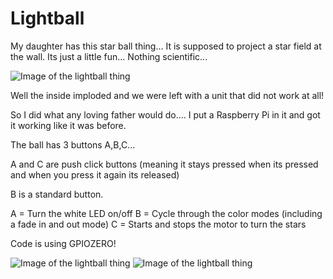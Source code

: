 # Lightball

My daughter has this star ball thing... It is supposed to project a star field at the wall. Its just a little fun... Nothing scientific... 

![Image of the lightball thing](https://github.com/monkeymademe/lightball/blob/master/lightball_1.jpg) 

Well the inside imploded and we were left with a unit that did not work at all!

So I did what any loving father would do.... I put a Raspberry Pi in it and got it working like it was before.

The ball has 3 buttons A,B,C... 

A and C are push click buttons (meaning it stays pressed when its pressed and when you press it again its released)

B is a standard button.

A = Turn the white LED on/off
B = Cycle through the color modes (including a fade in and out mode)
C = Starts and stops the motor to turn the stars

Code is using GPIOZERO!

![Image of the lightball thing](https://github.com/monkeymademe/lightball/blob/master/lightball_2.jpg) ![Image of the lightball thing](https://github.com/monkeymademe/lightball/blob/master/lightball_3.jpg)
